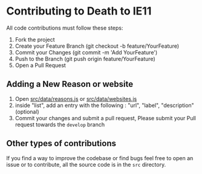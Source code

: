 # Contributing to Death to IE11
All code contributions must follow these steps:
1. Fork the project
2. Create your Feature Branch (git checkout -b feature/YourFeature)
3. Commit your Changes (git commit -m 'Add YourFeature')
4. Push to the Branch (git push origin feature/YourFeature)
5. Open a Pull Request

## Adding a New Reason or website
1. Open [src/data/reasons.js](/src/data/reasons.js) or [src/data/websites.js](/src/data/websites.js)
2. inside "list", add an entry with the following : "url", "label", "description"(optional)
3. Commit your changes and submit a pull request, Please submit your Pull request towards the `develop` branch

## Other types of contributions
If you find a way to improve the codebase or find bugs feel free to open an issue or to contribute, all the source code is in the `src` directory.
